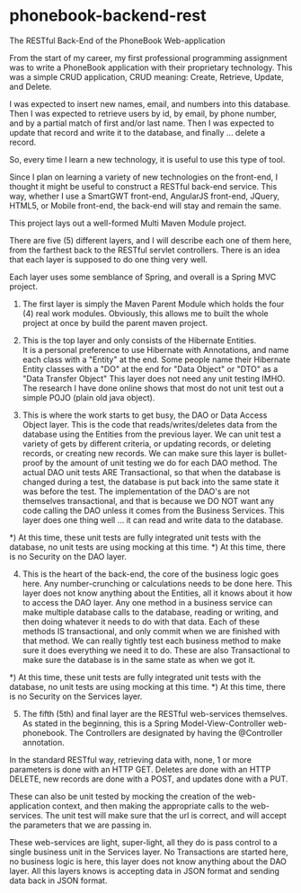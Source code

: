 # phonebook-backend-rest
The RESTful Back-End of the PhoneBook Web-application

From the start of my career, my first professional programming assignment was to write a PhoneBook application with their proprietary technology.
This was a simple CRUD application, CRUD meaning:   Create, Retrieve, Update, and Delete.

I was expected to insert new names, email, and numbers into this database.
Then I was expected to retrieve users by id, by email, by phone number, and by a partial match of first and/or last name.
Then I was expected to update that record and write it to the database, and finally ... delete a record.

So, every time I learn a new technology, it is useful to use this type of tool.

Since I plan on learning a variety of new technologies on the front-end, I thought it might be useful to construct a RESTful back-end service.
This way, whether I use a SmartGWT front-end, AngularJS front-end, JQuery, HTML5, or Mobile front-end, 
the back-end will stay and remain the same.

This project lays out a well-formed Multi Maven Module project.   

There are five (5) different layers, and I will describe each one of them here, from the farthest back to the RESTful servlet controllers.
There is an idea that each layer is supposed to do one thing very well.

Each layer uses some semblance of Spring, and overall is a Spring MVC project.

1) The first layer is simply the Maven Parent Module which holds the four (4) real work modules.
Obviously, this allows me to built the whole project at once by build the parent maven project.

2) This is the top layer and only consists of the Hibernate Entities.   
It is a personal preference to use Hibernate with Annotations, and name each class with a "Entity" at the end.
Some people name their Hibernate Entity classes with a "DO" at the end for "Data Object" or "DTO" as a "Data Transfer Object"
This layer does not need any unit testing IMHO.  
The research I have done online shows that most do not unit test out a simple POJO (plain old java object).

3) This is where the work starts to get busy, the DAO or Data Access Object layer.
This is the code that reads/writes/deletes data from the database using the Entities from the previous layer.
We can unit test a variety of gets by different criteria, or updating records, or deleting records, or creating new records.
We can make sure this layer is bullet-proof by the amount of unit testing we do for each DAO method.
The actual DAO unit tests ARE Transactional, so that when the database is changed during a test, the database is put back into the same state it was before the test.  The implementation of the DAO's are not themselves transactional, and that is because we DO NOT want any code calling the DAO unless it comes from the Business Services.   This layer does one thing well ... it can read and write data to the database.

*) At this time, these unit tests are fully integrated unit tests with the database, no unit tests are using mocking at this time.
*) At this time, there is no Security on the DAO layer.

4) This is the heart of the back-end, the core of the business logic goes here.   Any number-crunching or calculations needs to be done here.
This layer does not know anything about the Entities, all it knows about it how to access the DAO layer.
Any one method in a business service can make multiple database calls to the database, reading or writing, and then doing whatever it needs to do with that data.   Each of these methods IS transactional, and only commit when we are finished with that method.
We can really tightly test each business method to make sure it does everything we need it to do.
These are also Transactional to make sure the database is in the same state as when we got it.

*) At this time, these unit tests are fully integrated unit tests with the database, no unit tests are using mocking at this time.
*) At this time, there is no Security on the Services layer.

5) The fifth (5th) and final layer are the RESTful web-services themselves. 
As stated in the beginning, this is a Spring Model-View-Controller web-phonebook.
The Controllers are designated by having the @Controller annotation.

In the standard RESTful way, retrieving data with, none, 1 or more parameters is done with an HTTP GET.
Deletes are done with an HTTP DELETE, new records are done with a POST, and updates done with a PUT.

These can also be unit tested by mocking the creation of the web-application context, and then making the appropriate calls to the web-services.  The unit test will make sure that the url is correct, and will accept the parameters that we are passing in.

These web-services are light, super-light, all they do is pass control to a single business unit in the Services layer.  No Transactions are started here, no business logic is here, this layer does not know anything about the DAO layer.  All this layers knows is accepting data in JSON format and sending data back in JSON format.






